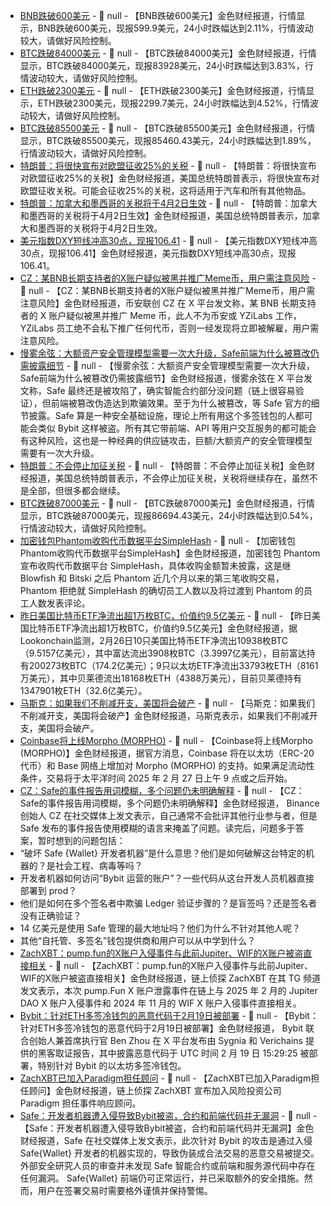 - [BNB跌破600美元]() - 📰 null - 【BNB跌破600美元】金色财经报道，行情显示，BNB跌破600美元，现报599.9美元，24小时跌幅达到2.11%，行情波动较大，请做好风险控制。
- [BTC跌破84000美元]() - 📰 null - 【BTC跌破84000美元】金色财经报道，行情显示，BTC跌破84000美元，现报83928美元，24小时跌幅达到3.83%，行情波动较大，请做好风险控制。
- [ETH跌破2300美元]() - 📰 null - 【ETH跌破2300美元】金色财经报道，行情显示，ETH跌破2300美元，现报2299.7美元，24小时跌幅达到4.52%，行情波动较大，请做好风险控制。
- [BTC跌破85500美元]() - 📰 null - 【BTC跌破85500美元】金色财经报道，行情显示，BTC跌破85500美元，现报85460.43美元，24小时跌幅达到1.89%，行情波动较大，请做好风险控制。
- [特朗普：将很快宣布对欧盟征收25%的关税](https://flash.jin10.com/detail/20250227013325952800) - 📰 null - 【特朗普：将很快宣布对欧盟征收25%的关税】金色财经报道，美国总统特朗普表示，将很快宣布对欧盟征收关税。可能会征收25%的关税，这将适用于汽车和所有其他物品。
- [特朗普：加拿大和墨西哥的关税将于4月2日生效](https://flash.jin10.com/detail/20250227013138962800) - 📰 null - 【特朗普：加拿大和墨西哥的关税将于4月2日生效】金色财经报道，美国总统特朗普表示，加拿大和墨西哥的关税将于4月2日生效。
- [美元指数DXY短线冲高30点，现报106.41]() - 📰 null - 【美元指数DXY短线冲高30点，现报106.41】金色财经报道，美元指数DXY短线冲高30点，现报106.41。
- [CZ：某BNB长期支持者的X账户疑似被黑并推广Meme币，用户需注意风险](https://x.com/cz_binance/status/1894795524810658003) - 📰 null - 【CZ：某BNB长期支持者的X账户疑似被黑并推广Meme币，用户需注意风险】金色财经报道，币安联创 CZ 在 X 平台发文称，某 BNB 长期支持者的 X 账户疑似被黑并推广 Meme 币，此人不为币安或 YZiLabs 工作，YZiLabs 员工绝不会私下推广任何代币，否则一经发现将立即被解雇，用户需注意风险。
- [慢雾余弦：大额资产安全管理模型需要一次大升级，Safe前端为什么被篡改仍需披露细节](https://x.com/evilcos/status/1894785161692369048) - 📰 null - 【慢雾余弦：大额资产安全管理模型需要一次大升级，Safe前端为什么被篡改仍需披露细节】金色财经报道，慢雾余弦在 X 平台发文称，Safe 最终还是被攻陷了，确实智能合约部分没问题（链上很容易验证），但前端被篡改伪造达到欺骗效果。至于为什么被篡改，等 Safe 官方的细节披露。Safe 算是一种安全基础设施，理论上所有用这个多签钱包的人都可能会类似 Bybit 这样被盗。所有其它带前端、API 等用户交互服务的都可能会有这种风险，这也是一种经典的供应链攻击，巨额/大额资产的安全管理模型需要有一次大升级。
- [特朗普：不会停止加征关税]() - 📰 null - 【特朗普：不会停止加征关税】金色财经报道，美国总统特朗普表示，不会停止加征关税，关税将继续存在，虽然不是全部，但很多都会继续。
- [BTC跌破87000美元]() - 📰 null - 【BTC跌破87000美元】金色财经报道，行情显示，BTC跌破87000美元，现报86694.43美元，24小时跌幅达到0.54%，行情波动较大，请做好风险控制。
- [加密钱包Phantom收购代币数据平台SimpleHash](https://www.theblock.co/post/343523/crypto-wallet-phantom-acquires-token-data-platform-simplehash) - 📰 null - 【加密钱包Phantom收购代币数据平台SimpleHash】金色财经报道，加密钱包 Phantom 宣布收购代币数据平台 SimpleHash，具体收购金额暂未披露，这是继 Blowfish 和 Bitski 之后 Phantom 近几个月以来的第三笔收购交易，Phantom 拒绝就 SimpleHash 的确切员工人数以及将过渡到 Phantom 的员工人数发表评论。
- [昨日美国比特币ETF净流出超1万枚BTC，价值约9.5亿美元](https://x.com/lookonchain/status/1894764315791749533) - 📰 null - 【昨日美国比特币ETF净流出超1万枚BTC，价值约9.5亿美元】金色财经报道，据Lookonchain监测，2月26日10只美国比特币ETF净流出10938枚BTC（9.5157亿美元），其中富达流出3908枚BTC（3.3997亿美元），目前富达持有200273枚BTC（174.2亿美元）；9只以太坊ETF净流出33793枚ETH（8161万美元），其中贝莱德流出18168枚ETH（4388万美元），目前贝莱德持有1347901枚ETH（32.6亿美元）。
- [马斯克：如果我们不削减开支，美国将会破产](https://flash.jin10.com/detail/20250227005325354800) - 📰 null - 【马斯克：如果我们不削减开支，美国将会破产】金色财经报道，马斯克表示，如果我们不削减开支，美国将会破产。
- [Coinbase将上线Morpho (MORPHO)]() - 📰 null - 【Coinbase将上线Morpho (MORPHO)】金色财经报道，据官方消息，Coinbase 将在以太坊（ERC-20 代币）和 Base 网络上增加对 Morpho (MORPHO) 的支持。如果满足流动性条件，交易将于太平洋时间 2025 年 2 月 27 日上午 9 点或之后开始。
- [CZ：Safe的事件报告用词模糊，多个问题仍未明确解释](https://x.com/cz_binance/status/1894787596443885698) - 📰 null - 【CZ：Safe的事件报告用词模糊，多个问题仍未明确解释】金色财经报道， Binance 创始人 CZ 在社交媒体上发文表示，自己通常不会批评其他行业参与者，但是 Safe 发布的事件报告使用模糊的语言来掩盖了问题。读完后，问题多于答案，暂时想到的问题包括： 
- “破坏 Safe {Wallet} 开发者机器”是什么意思？他们是如何破解这台特定的机器的？是社会工程、病毒等吗？ 
- 开发者机器如何访问“Bybit 运营的账户”？一些代码从这台开发人员机器直接部署到 prod？ 
- 他们是如何在多个签名者中欺骗 Ledger 验证步骤的？是盲签吗？还是签名者没有正确验证？ 
- 14 亿美元是使用 Safe 管理的最大地址吗？他们为什么不针对其他人呢？ 
- 其他“自托管、多签名”钱包提供商和用户可以从中学到什么？
- [ZachXBT：pump.fun的X账户入侵事件与此前Jupiter、WIF的X账户被盗直接相关](https://t.me/investigations/225) - 📰 null - 【ZachXBT：pump.fun的X账户入侵事件与此前Jupiter、WIF的X账户被盗直接相关】金色财经报道，链上侦探 ZachXBT 在其 TG 频道发文表示，本次 pump.Fun X 账户泄露事件在链上与 2025 年 2 月的 Jupiter DAO X 账户入侵事件和 2024 年 11 月的 WIF X 账户入侵事件直接相关。
- [Bybit：针对ETH多签冷钱包的恶意代码于2月19日被部署](https://x.com/benbybit/status/1894768736084885929) - 📰 null - 【Bybit：针对ETH多签冷钱包的恶意代码于2月19日被部署】金色财经报道， Bybit 联合创始人兼首席执行官 Ben Zhou 在 X 平台发布由 Sygnia 和 Verichains 提供的黑客取证报告，其中披露恶意代码于 UTC 时间 2 月 19 日 15:29:25 被部署，特别针对 Bybit 的以太坊多签冷钱包。
- [ZachXBT已加入Paradigm担任顾问](https://x.com/zachxbt/status/1894772701639721409) - 📰 null - 【ZachXBT已加入Paradigm担任顾问】金色财经报道，链上侦探 ZachXBT 宣布加入风险投资公司 Paradigm 担任事件响应顾问。
- [Safe：开发者机器遭入侵导致Bybit被盗，合约和前端代码并无漏洞](https://x.com/safe/status/1894768522720350673) - 📰 null - 【Safe：开发者机器遭入侵导致Bybit被盗，合约和前端代码并无漏洞】金色财经报道，Safe 在社交媒体上发文表示，此次针对 Bybit 的攻击是通过入侵 Safe{Wallet} 开发者的机器实现的，导致伪装成合法交易的恶意交易被提交。外部安全研究人员的审查并未发现 Safe 智能合约或前端和服务源代码中存在任何漏洞。 
Safe{Wallet} 前端仍可正常运行，并已采取额外的安全措施。然而，用户在签署交易时需要格外谨慎并保持警惕。
